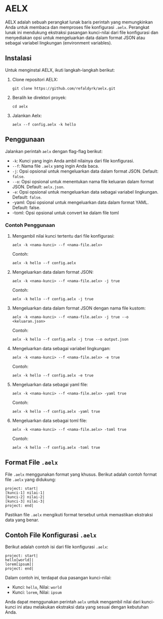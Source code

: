 # AELX

AELX adalah sebuah perangkat lunak baris perintah yang memungkinkan Anda untuk membaca dan memproses file konfigurasi `.aelx`. Perangkat lunak ini mendukung ekstraksi pasangan kunci-nilai dari file konfigurasi dan menyediakan opsi untuk mengeluarkan data dalam format JSON atau sebagai variabel lingkungan (environment variables).

## Instalasi

Untuk menginstal AELX, ikuti langkah-langkah berikut:

1. Clone repositori AELX:

   ```shell
   git clone https://github.com/refaldyrk/aelx.git
   ```

2. Beralih ke direktori proyek:

   ```shell
   cd aelx
   ```
3. Jalankan Aelx:

   ```shell
   aelx --f config.aelx -k hello
   ```

## Penggunaan

Jalankan perintah `aelx` dengan flag-flag berikut:

- `-k`: Kunci yang ingin Anda ambil nilainya dari file konfigurasi.
- `--f`: Nama file `.aelx` yang ingin Anda baca.
- `-j`: Opsi opsional untuk mengeluarkan data dalam format JSON. Default: `false`.
- `--o`: Opsi opsional untuk menentukan nama file keluaran dalam format JSON. Default: `aelx.json`.
- `-e`: Opsi opsional untuk mengeluarkan data sebagai variabel lingkungan. Default: `false`.
- -yaml: Opsi opsional untuk mengeluarkan data dalam format YAML. Default: false.
- -toml: Opsi opsional untuk convert ke dalam file toml

### Contoh Penggunaan

1. Mengambil nilai kunci tertentu dari file konfigurasi:

   ```shell
   aelx -k <nama-kunci> --f <nama-file.aelx>
   ```

   Contoh:
   ```shell
   aelx -k hello --f config.aelx
   ```

2. Mengeluarkan data dalam format JSON:

   ```shell
   aelx -k <nama-kunci> --f <nama-file.aelx> -j true
   ```

   Contoh:
   ```shell
   aelx -k hello --f config.aelx -j true
   ```

3. Mengeluarkan data dalam format JSON dengan nama file kustom:

   ```shell
   aelx -k <nama-kunci> --f <nama-file.aelx> -j true --o <keluaran.json>
   ```

   Contoh:
   ```shell
   aelx -k hello --f config.aelx -j true --o output.json
   ```

4. Mengeluarkan data sebagai variabel lingkungan:

   ```shell
   aelx -k <nama-kunci> --f <nama-file.aelx> -e true
   ```

   Contoh:
   ```shell
   aelx -k hello --f config.aelx -e true
   ```
5. Mengeluarkan data sebagai yaml file:

   ```shell
   aelx -k <nama-kunci> --f <nama-file.aelx> -yaml true
   ```

   Contoh:
   ```shell
   aelx -k hello --f config.aelx -yaml true
   ```
6. Mengeluarkan data sebagai toml file:

   ```shell
   aelx -k <nama-kunci> --f <nama-file.aelx> -toml true
   ```

   Contoh:
   ```shell
   aelx -k hello --f config.aelx -toml true
   ```

## Format File `.aelx`

File `.aelx` menggunakan format yang khusus. Berikut adalah contoh format file `.aelx` yang didukung:

```
project: start|
[kunci-1] nilai-1|
[kunci-2] nilai-2|
[kunci-3] nilai-3|
project: end|
```

Pastikan file `.aelx` mengikuti format tersebut untuk memastikan ekstraksi data yang benar.

## Contoh File Konfigurasi `.aelx`

Berikut adalah contoh isi dari file konfigurasi `.aelx`:

```
project: start|
hello[world]|
lorem[ipsum]|
project: end|
```

Dalam contoh ini, terdapat dua pasangan kunci-nilai:

- Kunci: `hello`, Nilai: `world`
- Kunci: `lorem`, Nilai: `ipsum`

Anda dapat menggunakan perintah `aelx` untuk mengambil nilai dari kunci-kunci ini atau melakukan ekstraksi data yang sesuai dengan kebutuhan Anda.